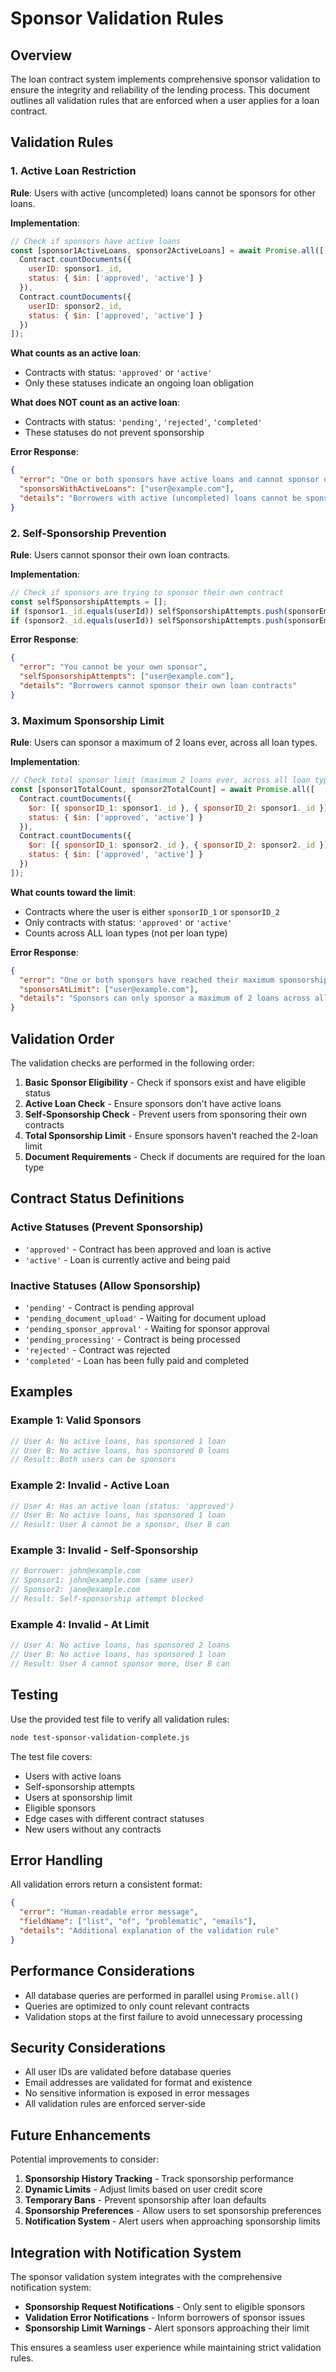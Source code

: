 # Sponsor Validation Rules

## Overview

The loan contract system implements comprehensive sponsor validation to ensure the integrity and reliability of the lending process. This document outlines all validation rules that are enforced when a user applies for a loan contract.

## Validation Rules

### 1. Active Loan Restriction
**Rule**: Users with active (uncompleted) loans cannot be sponsors for other loans.

**Implementation**:
```javascript
// Check if sponsors have active loans
const [sponsor1ActiveLoans, sponsor2ActiveLoans] = await Promise.all([
  Contract.countDocuments({
    userID: sponsor1._id,
    status: { $in: ['approved', 'active'] }
  }),
  Contract.countDocuments({
    userID: sponsor2._id,
    status: { $in: ['approved', 'active'] }
  })
]);
```

**What counts as an active loan**:
- Contracts with status: `'approved'` or `'active'`
- Only these statuses indicate an ongoing loan obligation

**What does NOT count as an active loan**:
- Contracts with status: `'pending'`, `'rejected'`, `'completed'`
- These statuses do not prevent sponsorship

**Error Response**:
```json
{
  "error": "One or both sponsors have active loans and cannot sponsor other loans",
  "sponsorsWithActiveLoans": ["user@example.com"],
  "details": "Borrowers with active (uncompleted) loans cannot be sponsors for other loans"
}
```

### 2. Self-Sponsorship Prevention
**Rule**: Users cannot sponsor their own loan contracts.

**Implementation**:
```javascript
// Check if sponsors are trying to sponsor their own contract
const selfSponsorshipAttempts = [];
if (sponsor1._id.equals(userId)) selfSponsorshipAttempts.push(sponsorEmail1);
if (sponsor2._id.equals(userId)) selfSponsorshipAttempts.push(sponsorEmail2);
```

**Error Response**:
```json
{
  "error": "You cannot be your own sponsor",
  "selfSponsorshipAttempts": ["user@example.com"],
  "details": "Borrowers cannot sponsor their own loan contracts"
}
```

### 3. Maximum Sponsorship Limit
**Rule**: Users can sponsor a maximum of 2 loans ever, across all loan types.

**Implementation**:
```javascript
// Check total sponsor limit (maximum 2 loans ever, across all loan types)
const [sponsor1TotalCount, sponsor2TotalCount] = await Promise.all([
  Contract.countDocuments({
    $or: [{ sponsorID_1: sponsor1._id }, { sponsorID_2: sponsor1._id }],
    status: { $in: ['approved', 'active'] }
  }),
  Contract.countDocuments({
    $or: [{ sponsorID_1: sponsor2._id }, { sponsorID_2: sponsor2._id }],
    status: { $in: ['approved', 'active'] }
  })
]);
```

**What counts toward the limit**:
- Contracts where the user is either `sponsorID_1` or `sponsorID_2`
- Only contracts with status: `'approved'` or `'active'`
- Counts across ALL loan types (not per loan type)

**Error Response**:
```json
{
  "error": "One or both sponsors have reached their maximum sponsorship limit (2 loans)",
  "sponsorsAtLimit": ["user@example.com"],
  "details": "Sponsors can only sponsor a maximum of 2 loans across all loan types"
}
```

## Validation Order

The validation checks are performed in the following order:

1. **Basic Sponsor Eligibility** - Check if sponsors exist and have eligible status
2. **Active Loan Check** - Ensure sponsors don't have active loans
3. **Self-Sponsorship Check** - Prevent users from sponsoring their own contracts
4. **Total Sponsorship Limit** - Ensure sponsors haven't reached the 2-loan limit
5. **Document Requirements** - Check if documents are required for the loan type

## Contract Status Definitions

### Active Statuses (Prevent Sponsorship)
- `'approved'` - Contract has been approved and loan is active
- `'active'` - Loan is currently active and being paid

### Inactive Statuses (Allow Sponsorship)
- `'pending'` - Contract is pending approval
- `'pending_document_upload'` - Waiting for document upload
- `'pending_sponsor_approval'` - Waiting for sponsor approval
- `'pending_processing'` - Contract is being processed
- `'rejected'` - Contract was rejected
- `'completed'` - Loan has been fully paid and completed

## Examples

### Example 1: Valid Sponsors
```javascript
// User A: No active loans, has sponsored 1 loan
// User B: No active loans, has sponsored 0 loans
// Result: Both users can be sponsors
```

### Example 2: Invalid - Active Loan
```javascript
// User A: Has an active loan (status: 'approved')
// User B: No active loans, has sponsored 1 loan
// Result: User A cannot be a sponsor, User B can
```

### Example 3: Invalid - Self-Sponsorship
```javascript
// Borrower: john@example.com
// Sponsor1: john@example.com (same user)
// Sponsor2: jane@example.com
// Result: Self-sponsorship attempt blocked
```

### Example 4: Invalid - At Limit
```javascript
// User A: No active loans, has sponsored 2 loans
// User B: No active loans, has sponsored 1 loan
// Result: User A cannot sponsor more, User B can
```

## Testing

Use the provided test file to verify all validation rules:

```bash
node test-sponsor-validation-complete.js
```

The test file covers:
- Users with active loans
- Self-sponsorship attempts
- Users at sponsorship limit
- Eligible sponsors
- Edge cases with different contract statuses
- New users without any contracts

## Error Handling

All validation errors return a consistent format:

```json
{
  "error": "Human-readable error message",
  "fieldName": ["list", "of", "problematic", "emails"],
  "details": "Additional explanation of the validation rule"
}
```

## Performance Considerations

- All database queries are performed in parallel using `Promise.all()`
- Queries are optimized to only count relevant contracts
- Validation stops at the first failure to avoid unnecessary processing

## Security Considerations

- All user IDs are validated before database queries
- Email addresses are validated for format and existence
- No sensitive information is exposed in error messages
- All validation rules are enforced server-side

## Future Enhancements

Potential improvements to consider:
1. **Sponsorship History Tracking** - Track sponsorship performance
2. **Dynamic Limits** - Adjust limits based on user credit score
3. **Temporary Bans** - Prevent sponsorship after loan defaults
4. **Sponsorship Preferences** - Allow users to set sponsorship preferences
5. **Notification System** - Alert users when approaching sponsorship limits

## Integration with Notification System

The sponsor validation system integrates with the comprehensive notification system:

- **Sponsorship Request Notifications** - Only sent to eligible sponsors
- **Validation Error Notifications** - Inform borrowers of sponsor issues
- **Sponsorship Limit Warnings** - Alert sponsors approaching their limit

This ensures a seamless user experience while maintaining strict validation rules. 